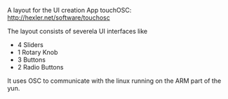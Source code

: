A layout for the UI creation App touchOSC:
http://hexler.net/software/touchosc

The layout consists of severela UI interfaces like
- 4 Sliders
- 1 Rotary Knob
- 3 Buttons
- 2 Radio Buttons

It uses OSC to communicate with the linux running on the ARM part of the yun.

